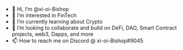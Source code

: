 - 👋 Hi, I’m @xi-oi-Bishop
- 👀 I’m interested in FinTech 
- 🌱 I’m currently learning about Crypto
- 💞️ I’m looking to collaborate and build on DeFi, DAO, Smart Contract projects, web3, Dapps, and more
- 📫 How to reach me on Discord @ xi-oi-Bishop#9045

<!---
xi-oi-Bishop/xi-oi-Bishop is a ✨ special ✨ repository because its `README.md` (this file) appears on your GitHub profile.
You can click the Preview link to take a look at your changes.
--->
